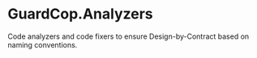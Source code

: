 # GuardCop.Analyzers

Code analyzers and code fixers to ensure Design-by-Contract based on naming conventions.
